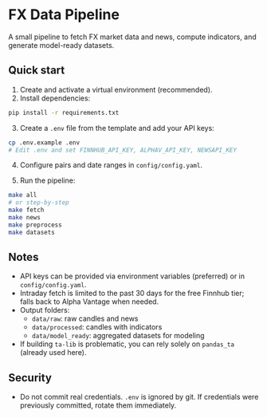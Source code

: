 # FX Data Pipeline

A small pipeline to fetch FX market data and news, compute indicators, and generate model-ready datasets.

## Quick start

1. Create and activate a virtual environment (recommended).
2. Install dependencies:

```bash
pip install -r requirements.txt
```

3. Create a `.env` file from the template and add your API keys:

```bash
cp .env.example .env
# Edit .env and set FINNHUB_API_KEY, ALPHAV_API_KEY, NEWSAPI_KEY
```

4. Configure pairs and date ranges in `config/config.yaml`.

5. Run the pipeline:

```bash
make all
# or step-by-step
make fetch
make news
make preprocess
make datasets
```

## Notes
- API keys can be provided via environment variables (preferred) or in `config/config.yaml`.
- Intraday fetch is limited to the past 30 days for the free Finnhub tier; falls back to Alpha Vantage when needed.
- Output folders:
  - `data/raw`: raw candles and news
  - `data/processed`: candles with indicators
  - `data/model_ready`: aggregated datasets for modeling
- If building `ta-lib` is problematic, you can rely solely on `pandas_ta` (already used here).

## Security
- Do not commit real credentials. `.env` is ignored by git. If credentials were previously committed, rotate them immediately.